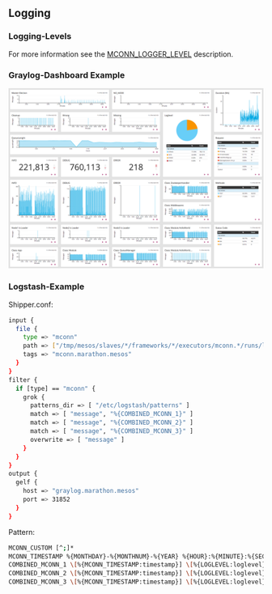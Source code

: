 ## Logging

### Logging-Levels

For more information see the [MCONN_LOGGER_LEVEL](enviroments.md#mconn_logger_level) description.

### Graylog-Dashboard Example

[![Graylog-Dashboard-Example](img/graylog-dashboard.png)](https://github.com/datarhei/mconn)

### Logstash-Example

Shipper.conf:
```sh
input {
  file {
    type => "mconn"
    path => ["/tmp/mesos/slaves/*/frameworks/*/executors/mconn.*/runs/latest/stdout"]
    tags => "mconn.marathon.mesos"
  }
}
filter {
  if [type] == "mconn" {
    grok {
      patterns_dir => [ "/etc/logstash/patterns" ]
      match => [ "message", "%{COMBINED_MCONN_1}" ]
      match => [ "message", "%{COMBINED_MCONN_2}" ]
      match => [ "message", "%{COMBINED_MCONN_3}" ]
      overwrite => [ "message" ]
    }
  }
}
output {
  gelf {
    host => "graylog.marathon.mesos"
    port => 31852
  }
}
```
Pattern:
```sh
MCONN_CUSTOM [^;]*
MCONN_TIMESTAMP %{MONTHDAY}-%{MONTHNUM}-%{YEAR} %{HOUR}:%{MINUTE}:%{SECOND}
COMBINED_MCONN_1 \[%{MCONN_TIMESTAMP:timestamp}] \[%{LOGLEVEL:loglevel}] %{MCONN_CUSTOM:message} Now "%{NUMBER:queuelenght:float}" tasks in queue (%{MCONN_CUSTOM:class})?
COMBINED_MCONN_2 \[%{MCONN_TIMESTAMP:timestamp}] \[%{LOGLEVEL:loglevel}] %{WORD:method} "%{MCONN_CUSTOM:request}" %{NUMBER:status} %{NUMBER:duration:int} %{IP:client} (%{MCONN_CUSTOM:class})?
COMBINED_MCONN_3 \[%{MCONN_TIMESTAMP:timestamp}] \[%{LOGLEVEL:loglevel}] %{MCONN_CUSTOM:message} (%{MCONN_CUSTOM:class})?
```
